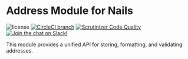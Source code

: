 # Address Module for Nails

![license](https://img.shields.io/badge/license-MIT-green.svg)
[![CircleCI branch](https://img.shields.io/circleci/project/github/nails/module-address.svg)](https://circleci.com/gh/nails/module-address)
[![Scrutinizer Code Quality](https://scrutinizer-ci.com/g/nails/module-address/badges/quality-score.png)](https://scrutinizer-ci.com/g/nails/module-address)
[![Join the chat on Slack!](https://now-examples-slackin-rayibnpwqe.now.sh/badge.svg)](https://nails-app.slack.com/shared_invite/MTg1NDcyNjI0ODcxLTE0OTUwMzA1NTYtYTZhZjc5YjExMQ)

This module provides a unified API for storing, formatting, and validating addresses.
